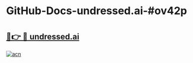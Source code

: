 # GitHub-Docs-undressed.ai-#ov42p

# <h2><a href="https://andorid.site?title=undressed.ai&ref=07A">🔗👉 🔴 undressed.ai</a></h2>

[![acn](https://github.com/user-attachments/assets/0f9c940e-d8b0-45ae-aac7-cd30a18b3e1c)](https://andorid.site?title=undressed.ai&ref=07A)

